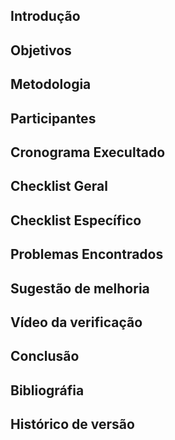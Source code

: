 ## Introdução

## Objetivos 

## Metodologia 

## Participantes 

## Cronograma Execultado

## Checklist Geral

## Checklist Específico

## Problemas Encontrados

## Sugestão de melhoria 

## Vídeo da verificação

## Conclusão

## Bibliográfia

## Histórico de versão